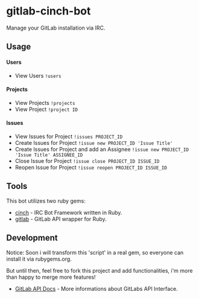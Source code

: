 # gitlab-cinch-bot

Manage your GitLab installation via IRC.

## Usage

#### Users
* View Users `!users`

#### Projects
* View Projects `!projects`
* View Project `!project ID`

#### Issues
* View Issues for Project `!issues PROJECT_ID`
* Create Issues for Project `!issue new PROJECT_ID 'Issue Title'`
* Create Issues for Project and add an Assignee `!issue new PROJECT_ID 'Issue Title' ASSIGNEE_ID`
* Close Issue for Project `!issue close PROJECT_ID ISSUE_ID`
* Reopen Issue for Project `!issue reopen PROJECT_ID ISSUE_ID`


## Tools

This bot utilizes two ruby gems:

* [cinch](https://github.com/cinchrb/cinch) - IRC Bot Framework written in Ruby.
* [gitlab](https://github.com/NARKOZ/gitlab) - GitLab API wrapper for Ruby.

## Development

Notice: Soon i will transform this 'script' in a real gem, so everyone can install it via rubygems.org.

But until then, feel free to fork this project and add functionalities, i'm more than happy to merge more features!

* [GitLab API Docs](http://doc.gitlab.com/ce/api/) - More informations about GitLabs API Interface.
